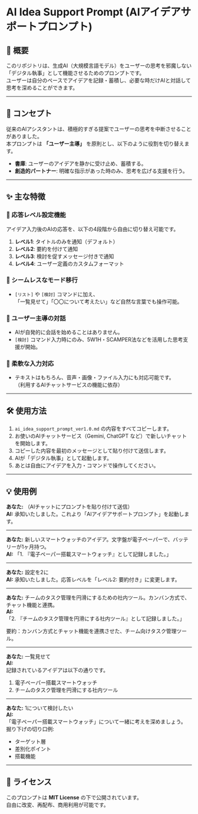 # AI Idea Support Prompt (AIアイデアサポートプロンプト)

## 📖 概要
このリポジトリは、生成AI（大規模言語モデル）をユーザーの思考を邪魔しない「デジタル執事」として機能させるためのプロンプトです。  
ユーザーは自分のペースでアイデアを記録・蓄積し、必要な時だけAIと対話して思考を深めることができます。  

---

## 🎯 コンセプト
従来のAIアシスタントは、積極的すぎる提案でユーザーの思考を中断させることがありました。  
本プロンプトは **「ユーザー主導」** を原則とし、以下のように役割を切り替えます。

- **書庫**: ユーザーのアイデアを静かに受け止め、蓄積する。
- **創造的パートナー**: 明確な指示があった時のみ、思考を広げる支援を行う。

---

## ✨ 主な特徴
### 🔹 応答レベル設定機能
アイデア入力後のAIの応答を、以下の4段階から自由に切り替え可能です。

1. **レベル1**: タイトルのみを通知（デフォルト）  
2. **レベル2**: 要約を付けて通知  
3. **レベル3**: 検討を促すメッセージ付きで通知  
4. **レベル4**: ユーザー定義のカスタムフォーマット  

### 🔹 シームレスなモード移行
- `[リスト]` や `[検討]` コマンドに加え、  
  「一覧見せて」「〇〇について考えたい」など自然な言葉でも操作可能。

### 🔹 ユーザー主導の対話
- AIが自発的に会話を始めることはありません。  
- `[検討]` コマンド入力時にのみ、5W1H・SCAMPER法などを活用した思考支援が開始。

### 🔹 柔軟な入力対応
- テキストはもちろん、音声・画像・ファイル入力にも対応可能です。  
  （利用するAIチャットサービスの機能に依存）

---

## 🛠️ 使用方法
1. `ai_idea_support_prompt_ver1.0.md` の内容をすべてコピーします。  
2. お使いのAIチャットサービス（Gemini, ChatGPT など）で新しいチャットを開始します。  
3. コピーした内容を最初のメッセージとして貼り付けて送信します。  
4. AIが「デジタル執事」として起動します。  
5. あとは自由にアイデアを入力・コマンドで操作してください。  

---

## 💡 使用例
**あなた:** （AIチャットにプロンプトを貼り付けて送信）  
**AI:** 承知いたしました。これより「AIアイデアサポートプロンプト」を起動します。  

---

**あなた:** 新しいスマートウォッチのアイデア。文字盤が電子ペーパーで、バッテリーが1ヶ月持つ。  
**AI:** 「1. 『電子ペーパー搭載スマートウォッチ』として記録しました。」  

---

**あなた:** 設定を2に  
**AI:** 承知いたしました。応答レベルを「レベル2: 要約付き」に変更します。  

---

**あなた:** チームのタスク管理を円滑にするための社内ツール。カンバン方式で、チャット機能と連携。  
**AI:**  
「2. 『チームのタスク管理を円滑にする社内ツール』として記録しました。」  

要約：カンバン方式とチャット機能を連携させた、チーム向けタスク管理ツール。  

---

**あなた:** 一覧見せて  
**AI:**  
記録されているアイデアは以下の通りです。  
1. 電子ペーパー搭載スマートウォッチ  
2. チームのタスク管理を円滑にする社内ツール  

---

**あなた:** 1について検討したい  
**AI:**  
「電子ペーパー搭載スマートウォッチ」について一緒に考えを深めましょう。  
掘り下げの切り口例:  
- ターゲット層  
- 差別化ポイント  
- 搭載機能  

---

## 📜 ライセンス
このプロンプトは **MIT License** の下で公開されています。  
自由に改変、再配布、商用利用が可能です。  
